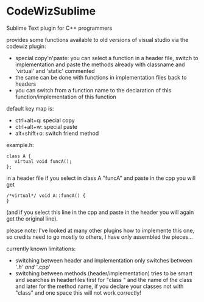 
# CodeWizSublime
Sublime Text plugin for C++ programmers

provides some functions available to old versions of visual studio via the codewiz plugin:
- special copy'n'paste: you can select a function in a header file, switch to implementation and paste the methods already with classname and 'virtual' and 'static' commented
- the same can be done with functions in implementation files back to headers
- you can switch from a function name to the declaration of this function/implementation of this function

default key map is:
- ctrl+alt+q: special copy
- ctrl+alt+w: special paste
- alt+shift+o: switch friend method

example.h:
```
class A {
   virtual void funcA();
};
```
in a header file if you select in class A "funcA" and paste in the cpp you will get 
```
/*virtual*/ void A::funcA() { 
}
```
(and if you select this line in the cpp and paste in the header you will again get the original line).

please note: I've looked at many other plugins how to implemente this one, so credits need to go mostly to others, I have only assembled the pieces...

currently known limitations:
- switching between header and implementation only switches between '*.h' and '*.cpp'
- switching between methods (header/implementation) tries to be smart and searches in headerfiles first for "class " and the name of the class and later for the method name, if you declare your classes not with "class" and one space this will not work correctly!